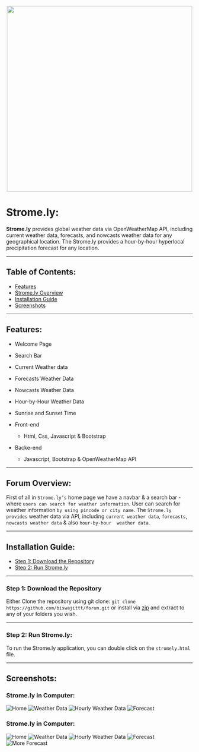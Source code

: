 <p align="center"><a><img src="assets/images/strome.svg" width="500" height="500"></a></p>

<!-- <p align="center" style="color:#2196F3;">Strome.ly</p> -->

# Strome.ly:
<strong>Strome.ly</strong> provides global weather data via OpenWeatherMap API, including current weather data, forecasts, and nowcasts weather data for any geographical location. The Strome.ly provides a hour-by-hour hyperlocal precipitation forecast for any location.

-----
## Table of Contents:

* [Features](#item1)
* [Strome.ly Overview](#item2)
* [Installation Guide](#item3)
* [Screenshots](#item4)

-----
<a name="item1"></a>

## Features:

* Welcome Page
* Search Bar
* Current Weather data
* Forecasts Weather Data
* Nowcasts Weather Data
* Hour-by-Hour Weather Data
* Sunrise and Sunset Time

* Front-end
  * Html, Css, Javascript & Bootstrap
* Backe-end
  * Javascript, Bootstrap & OpenWeatherMap API

-----
<a name="item2"></a>

## Forum Overview:
First of all in `Strome.ly’s` home page we have a navbar & a search bar - where `users can search for weather information`. User can search for weather information `by using pincode or city name`. The `Strome.ly provides` weather data via API, including `current weather data`, `forecasts`, `nowcasts weather data` & also `hour-by-hour  weather data`.

-----
<a name="item3"></a>


## Installation Guide:

* [Step 1: Download the Repository](#step1)
* [Step 2: Run Strome.ly](#step2)

-----
<a name="step1"></a>

### Step 1: Download the Repository

Either Clone the repository using git clone: `git clone https://github.com/biswajittt/forum.git` 
or install via <a target="_blank" href="https://github.com/biswajittt/forum/archive/master.zip">zip</a> and extract 
to any of your folders you wish.

-----
<a name="step2"></a>

### Step 2: Run Strome.ly:

To run the Strome.ly application, you can double click on the `stromely.html` file.

-----

<a name="item4"></a>

## Screenshots:
### Strome.ly in Computer:

![Home](screenshots/computer/home.png)
![Weather Data](screenshots/computer/weather-data.png)
![Hourly Weather Data](screenshots/computer/hourly-weather.png)
![Forecast](screenshots/computer/forecast.png)

### Strome.ly in Computer:

![Home](screenshots/mobile/home.png)
![Weather Data](screenshots/mobile/weather-data.png)
![Hourly Weather Data](screenshots/mobile/hourly-weather.png)
![Forecast](screenshots/mobile/forecast.png)
![More Forecast](screenshots/mobile/more-forecast.png)